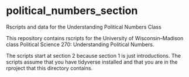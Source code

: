 # political_numbers_section
Rscripts and data for the Understanding Political Numbers Class

This repository contains rscripts for the University of Wisconsin–Madison class Political Science 270: Understanding Political Numbers.

The scripts start at section 2 because section 1 is just introductions. The scripts assume that you have tidyverse installed and that you are in the rproject that this directory contains.
